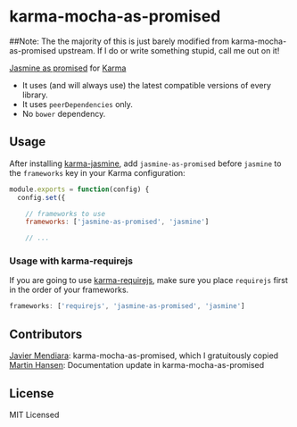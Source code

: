 # karma-mocha-as-promised

##Note:
The the majority of this is just barely modified from karma-mocha-as-promised upstream. If I do or write something stupid, call me out on it!

[Jasmine as promised](https://github.com/ThomasBurleson/jasmine-as-promised) for [Karma](http://karma-runner.github.io)

* It uses (and will always use) the latest compatible versions of every library.
* It uses `peerDependencies` only.
* No `bower` dependency.

<!--- ## Installation

Install the plugin from npm:

```sh
$ npm install karma-mocha-as-promised -\-save-dev
```
-->

## Usage

After installing [karma-jasmine](https://github.com/karma-runner/karma-jasmine),
add `jasmine-as-promised` before `jasmine` to the `frameworks` key in your Karma configuration:

```js
module.exports = function(config) {
  config.set({

    // frameworks to use
    frameworks: ['jasmine-as-promised', 'jasmine']

    // ...
```

### Usage with karma-requirejs

If you are going to use [karma-requirejs](https://github.com/karma-runner/karma-requirejs), make sure you place `requirejs` first in the order of your frameworks.

```js
frameworks: ['requirejs', 'jasmine-as-promised', 'jasmine']
```


## Contributors
[Javier Mendiara](https://github.com/jmendiara): karma-mocha-as-promised, which I gratuitously copied
[Martin Hansen](https://github.com/mokkabonna): Documentation update in karma-mocha-as-promised


## License
MIT Licensed

